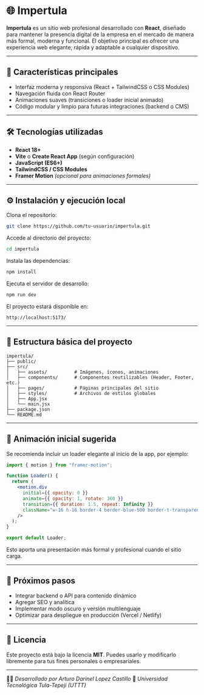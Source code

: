 # 🌐 Impertula

**Impertula** es un sitio web profesional desarrollado con **React**, diseñado para mantener la presencia digital de la empresa en el mercado de manera más formal, moderna y funcional.
El objetivo principal es ofrecer una experiencia web elegante, rápida y adaptable a cualquier dispositivo.

---

## 🚀 Características principales

* Interfaz moderna y responsiva (React + TailwindCSS o CSS Modules)
* Navegación fluida con React Router
* Animaciones suaves (transiciones o loader inicial animado)
* Código modular y limpio para futuras integraciones (backend o CMS)

---

## 🛠️ Tecnologías utilizadas

* **React 18+**
* **Vite** o **Create React App** (según configuración)
* **JavaScript (ES6+)**
* **TailwindCSS / CSS Modules**
* **Framer Motion** *(opcional para animaciones formales)*

---

## ⚙️ Instalación y ejecución local

Clona el repositorio:

```bash
git clone https://github.com/tu-usuario/impertula.git
```

Accede al directorio del proyecto:

```bash
cd impertula
```

Instala las dependencias:

```bash
npm install
```

Ejecuta el servidor de desarrollo:

```bash
npm run dev
```

El proyecto estará disponible en:

```
http://localhost:5173/
```

---

## 📁 Estructura básica del proyecto

```
impertula/
├── public/
├── src/
│   ├── assets/          # Imágenes, íconos, animaciones
│   ├── components/      # Componentes reutilizables (Header, Footer, etc.)
│   ├── pages/           # Páginas principales del sitio
│   ├── styles/          # Archivos de estilos globales
│   ├── App.jsx
│   └── main.jsx
├── package.json
└── README.md
```

---

## 🎨 Animación inicial sugerida

Se recomienda incluir un loader elegante al inicio de la app, por ejemplo:

```jsx
import { motion } from "framer-motion";

function Loader() {
  return (
    <motion.div
      initial={{ opacity: 0 }}
      animate={{ opacity: 1, rotate: 360 }}
      transition={{ duration: 1.5, repeat: Infinity }}
      className="w-16 h-16 border-4 border-blue-500 border-t-transparent rounded-full mx-auto mt-40"
    />
  );
}

export default Loader;
```

Esto aporta una presentación más formal y profesional cuando el sitio carga.

---

## 📌 Próximos pasos

* Integrar backend o API para contenido dinámico
* Agregar SEO y analítica
* Implementar modo oscuro y versión multilenguaje
* Optimizar para despliegue en producción (Vercel / Netlify)

---

## 📄 Licencia

Este proyecto está bajo la licencia **MIT**.
Puedes usarlo y modificarlo libremente para tus fines personales o empresariales.

---

👨‍💻 *Desarrollado por Arturo Darinel Lopez Castillo*
📍 *Universidad Tecnológica Tula-Tepeji (UTTT)*
